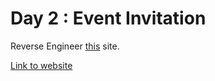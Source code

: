 # Day 2 : Event Invitation

Reverse Engineer [this](http://www.wix.com/website-template/view/html/1907?originUrl=http://www.wix.com/website/templates/html/events/1&bookName=&galleryDocIndex=6&category=events&utm_source=newsletter&utm_medium=email&utm_campaign=30_days_30_sites_day_2&utm_term=2017-07-25) site.

[Link to website](http://chivalrous-pot.surge.sh/)